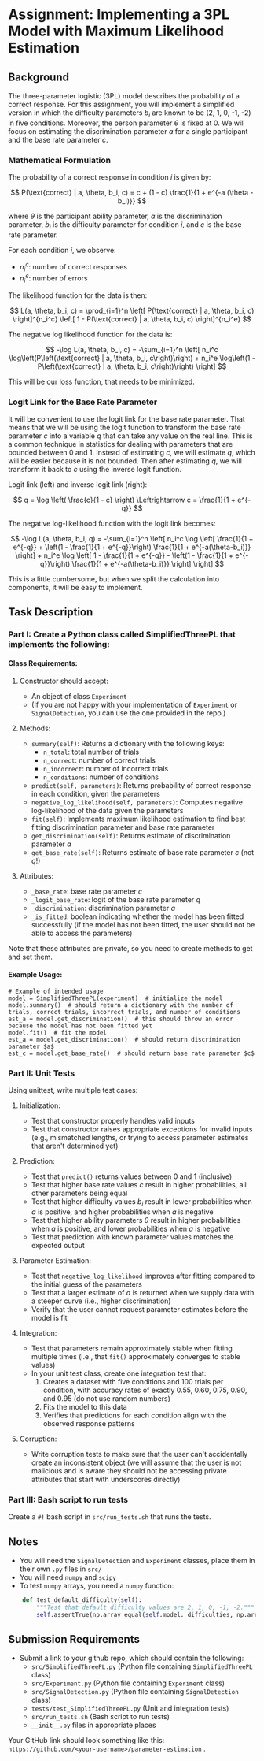 # Assignment: Implementing a 3PL Model with Maximum Likelihood Estimation

## Background

The three-parameter logistic (3PL) model describes the probability of a correct response. For this assignment, you will implement a simplified version in which the difficulty parameters $b_i$ are known to be (2, 1, 0, -1, -2) in five conditions. Moreover, the person parameter $\theta$ is fixed at 0. We will focus on estimating the discrimination parameter $a$ for a single participant and the base rate parameter $c$.

### Mathematical Formulation

The probability of a correct response in condition $i$ is given by:

$$
P(\text{correct} | a, \theta, b_i, c) = c + (1 - c) \frac{1}{1 + e^{-a (\theta - b_i)}}
$$

where $\theta$ is the participant ability parameter, $a$ is the discrimination parameter, $b_i$ is the difficulty parameter for condition $i$, and $c$ is the base rate parameter. 

For each condition $i$, we observe:
- $n_i^c$: number of correct responses
- $n_i^e$: number of errors

The likelihood function for the data is then:

$$
L(a, \theta, b_i, c) = \prod_{i=1}^n \left[ P(\text{correct} | a, \theta, b_i, c) \right]^{n_i^c} \left[ 1 - P(\text{correct} | a, \theta, b_i, c) \right]^{n_i^e}
$$

The negative log likelihood function for the data is:

$$
-\log L(a, \theta, b_i, c) = -\sum_{i=1}^n \left[ n_i^c \log\left(P\left(\text{correct} | a, \theta, b_i, c\right)\right) + n_i^e \log\left(1 - P\left(\text{correct} | a, \theta, b_i, c\right)\right) \right]
$$

This will be our loss function, that needs to be minimized.

### Logit Link for the Base Rate Parameter

It will be convenient to use the logit link for the base rate parameter. That means that we will be using the logit function to transform the base rate parameter $c$ into a variable $q$ that can take any value on the real line. This is a common technique in statistics for dealing with parameters that are bounded between 0 and 1.  Instead of estimating $c$, we will estimate $q$, which will be easier because it is not bounded.  Then after estimating $q$, we will transform it back to $c$ using the inverse logit function.

Logit link (left) and inverse logit link (right):

$$
q = \log \left( \frac{c}{1 - c} \right) \Leftrightarrow c = \frac{1}{1 + e^{-q}}
$$

The negative log-likelihood function with the logit link becomes:

$$
-\log L(a, \theta, b_i, q) = -\sum_{i=1}^n \left[
      n_i^c \log \left[ 
         \frac{1}{1 + e^{-q}} + \left(1 - \frac{1}{1 + e^{-q}}\right) \frac{1}{1 + e^{-a(\theta-b_i)}} 
      \right] + 
      n_i^e \log \left[ 
         1 - \frac{1}{1 + e^{-q}} - \left(1 - \frac{1}{1 + e^{-q}}\right) \frac{1}{1 + e^{-a(\theta-b_i)}} 
      \right] 
\right]
$$

This is a little cumbersome, but when we split the calculation into components, it will be easy to implement.


## Task Description

### Part I: Create a Python class called SimplifiedThreePL that implements the following:

#### Class Requirements:
1. Constructor should accept:
   - An object of class `Experiment`
   - (If you are not happy with your implementation of `Experiment` or `SignalDetection`, you can use the one provided in the repo.)

2. Methods:
   - `summary(self)`: Returns a dictionary with the following keys:
     - `n_total`: total number of trials
     - `n_correct`: number of correct trials
     - `n_incorrect`: number of incorrect trials
     - `n_conditions`: number of conditions
   - `predict(self, parameters)`: Returns probability of correct response in each condition, given the parameters
   - `negative_log_likelihood(self, parameters)`: Computes negative log-likelihood of the data given the parameters
   - `fit(self)`: Implements maximum likelihood estimation to find best fitting discrimination parameter and base rate parameter
   - `get_discrimination(self)`: Returns estimate of discrimination parameter $a$
   - `get_base_rate(self)`: Returns estimate of base rate parameter $c$ (not $q$!)

3. Attributes:
   - `_base_rate`: base rate parameter $c$
   - `_logit_base_rate`: logit of the base rate parameter $q$
   - `_discrimination`: discrimination parameter $a$
   - `_is_fitted`: boolean indicating whether the model has been fitted successfully (if the model has not been fitted, the user should not be able to access the parameters)

Note that these attributes are private, so you need to create methods to get and set them.

#### Example Usage:

    # Example of intended usage
    model = SimplifiedThreePL(experiment)  # initialize the model
    model.summary()  # should return a dictionary with the number of trials, correct trials, incorrect trials, and number of conditions
    est_a = model.get_discrimination()  # this should throw an error because the model has not been fitted yet
    model.fit()  # fit the model
    est_a = model.get_discrimination()  # should return discrimination parameter $a$
    est_c = model.get_base_rate()  # should return base rate parameter $c$


### Part II: Unit Tests

Using unittest, write multiple test cases:

1. Initialization:
   - Test that constructor properly handles valid inputs
   - Test that constructor raises appropriate exceptions for invalid inputs (e.g., mismatched lengths, or trying to access parameter estimates that aren't determined yet)

2. Prediction:
   - Test that `predict()` returns values between 0 and 1 (inclusive)
   - Test that higher base rate values $c$ result in higher probabilities, all other parameters being equal
   - Test that higher difficulty values $b_i$ result in lower probabilities when $a$ is positive, and higher probabilities when $a$ is negative
   - Test that higher ability parameters $\theta$ result in higher probabilities when $a$ is positive, and lower probabilities when $a$ is negative
   - Test that prediction with known parameter values matches the expected output

3. Parameter Estimation:
   - Test that `negative_log_likelihood` improves after fitting compared to the initial guess of the parameters
   - Test that a larger estimate of $a$ is returned when we supply data with a steeper curve (i.e., higher discrimination)
   - Verify that the user cannot request parameter estimates before the model is fit

4. Integration:
   - Test that parameters remain approximately stable when fitting multiple times (i.e., that `fit()` approximately converges to stable values)
   - In your unit test class, create one integration test that:
       1. Creates a dataset with five conditions and 100 trials per condition, with accuracy rates of exactly 0.55, 0.60, 0.75, 0.90, and 0.95 (do not use random numbers)
       2. Fits the model to this data
       3. Verifies that predictions for each condition align with the observed response patterns

5. Corruption:
   - Write corruption tests to make sure that the user can't accidentally create an inconsistent object (we will assume that the user is not malicious and is aware they should not be accessing private attributes that start with underscores directly)


### Part III: Bash script to run tests

Create a `#!` bash script in `src/run_tests.sh` that runs the tests.


## Notes
- You will need the `SignalDetection` and `Experiment` classes, place them in their own `.py` files in `src/`
- You will need `numpy` and `scipy`
- To test `numpy` arrays, you need a `numpy` function:

```python
    def test_default_difficulty(self):
        """Test that default difficulty values are 2, 1, 0, -1, -2."""
        self.assertTrue(np.array_equal(self.model._difficulties, np.array([2.0, 1.0, 0.0, -1.0, -2.0])))
```

## Submission Requirements
- Submit a link to your github repo, which should contain the following:
    - `src/SimplifiedThreePL.py` (Python file containing `SimplifiedThreePL` class)
    - `src/Experiment.py` (Python file containing `Experiment` class)
    - `src/SignalDetection.py` (Python file containing `SignalDetection` class)
    - `tests/test_SimplifiedThreePL.py` (Unit and integration tests)
    - `src/run_tests.sh` (Bash script to run tests)
    - `__init__.py` files in appropriate places

Your GitHub link should look something like this:  `https://github.com/<your-username>/parameter-estimation` .
